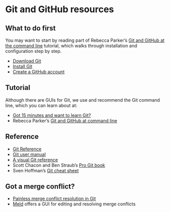# Git and GitHub resources

## What to do first

You may want to start by reading part of Rebecca Parker’s [Git and GitHub at the command line](http://newtfire.org/dh/explainGitShell.html) tutorial, which walks through installation and configuration step by step.

* [Download Git](https://git-scm.com/downloads)
* [Install Git](https://git-scm.com/book/en/v2/Getting-Started-Installing-Git)
* [Create a GitHub account](https://github.com/)

## Tutorial

Although there are GUIs for Git, we use and recommend the Git command line, which you can learn about at:

* [Got 15 minutes and want to learn Git?](https://try.github.io/levels/1/challenges/1)
* Rebecca Parker’s [Git and GitHub at command line](http://newtfire.org/dh/explainGitShell.html)

## Reference

* [Git Reference](http://gitref.org/)
* [Git user manual](https://www.kernel.org/pub/software/scm/git/docs/user-manual.html)
* [A visual Git reference](http://marklodato.github.io/visual-git-guide/index-en.html)
* Scott Chacon and Ben Straub’s [Pro Git book](https://git-scm.com/book/en/v2)
* Sven Hoffman’s [Git cheat sheet](https://gist.github.com/hofmannsven/6814451)

## Got a merge conflict?

* [Painless merge conflict resolution in Git](http://blog.wuwon.id.au/2010/09/painless-merge-conflict-resolution-in.html)
* [Meld](http://meldmerge.org/) offers a GUI for editing and resolving merge conflicts